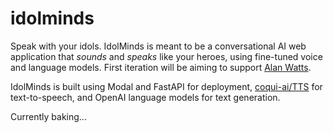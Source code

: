 # idolminds

Speak with your idols. IdolMinds is meant to be a conversational AI web application that _sounds_ and _speaks_ like your heroes, using fine-tuned voice and language models. First iteration will be aiming to support [Alan Watts](https://en.wikipedia.org/wiki/Alan_Watts).

IdolMinds is built using Modal and FastAPI for deployment, [coqui-ai/TTS](https://github.com/coqui-ai/TTS) for text-to-speech, and OpenAI language models for text generation.

Currently baking...
